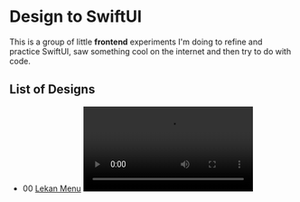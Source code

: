 # Design to SwiftUI
This is a group of little **frontend** experiments I'm doing to refine and practice SwiftUI, saw something cool on the internet and then try to do with code. 

## List of Designs

- 00 [Lekan Menu](https://twitter.com/lalaekan/status/1285923482195419136) 
!["Lekan Menu"](https://video.twimg.com/tweet_video/EdiEC0HXoAUvXnk.mp4)
